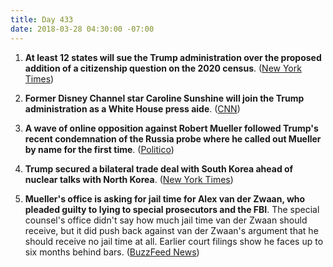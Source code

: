 ```yaml
---
title: Day 433
date: 2018-03-28 04:30:00 -07:00
---
```


1. **At least 12 states will sue the Trump administration over the proposed addition of a citizenship question on the 2020 census**. ([New York Times](https://www.nytimes.com/2018/03/27/us/census-citizenship-question.html))

2. **Former Disney Channel star Caroline Sunshine will join the Trump administration as a White House press aide**. ([CNN](https://www.cnn.com/2018/03/27/politics/caroline-sunshine-white-house/index.html))

3. **A wave of online opposition against Robert Mueller followed Trump's recent condemnation of the Russia probe where he called out Mueller by name for the first time**. ([Politico](https://www.politico.com/story/2018/03/28/trump-mueller-russia-probe-488695))

4. **Trump secured a bilateral trade deal with South Korea ahead of nuclear talks with North Korea**. ([New York Times](https://www.nytimes.com/2018/03/27/us/politics/trump-south-korea-trade-deal.html))

5. **Mueller's office is asking for jail time for Alex van der Zwaan, who pleaded guilty to lying to special prosecutors and the FBI**. The special counsel's office didn't say how much jail time van der Zwaan should receive, but it did push back against van der Zwaan's argument that he should receive no jail time at all. Earlier court filings show he faces up to six months behind bars. ([BuzzFeed News](https://www.buzzfeed.com/zoetillman/robert-mueller-van-der-zwaan?utm_term=.btl1D9QMNQ#.qnBJjQ2032))